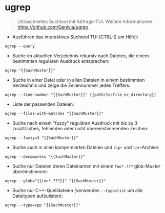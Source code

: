 # ugrep

> Ultraschnelles Suchtool mit Abfrage-TUI.
> Weitere Informationen: <https://github.com/Genivia/ugrep>.

- Ausführen das interaktives Suchtool TUI (CTRL-Z um Hilfe):

`ugrep --query`

- Suche im aktuellen Verzeichnis rekursiv nach Dateien, die einem bestimmten regulären Ausdruck entsprechen:

`ugrep "{{SuchMuster}}"`

- Suche in einer Datei oder in allen Dateien in einem bestimmten Verzeichnis und zeige die Zeilennummer jedes Treffers:

`ugrep --line-number "{{SuchMuster}}" {{path/to/file_or_directory}}`

- Liste der passenden Dateien:

`ugrep --files-with-matches "{{SuchMuster}}"`

- Suche nach einem "fuzzy" regulären Ausdruck mit bis zu 3 zusätzlichen, fehlenden oder nicht übereinstimmenden Zeichen:

`ugrep --fuzzy=3 "{{SuchMuster}}"`

- Suche auch in allen komprimierten Dateien und `zip`- und `tar`-Archive:

`ugrep --decompress "{{SuchMuster}}"`

- Suche nur Dateien deren Dateinamen mit einem `foo*.???` glob-Muster übereinstimmen:

`ugrep --glob="{{foo*.???}}" "{{SuchMuster}}"`

- Suche nur C++-Quelldateien (verwenden `--type=list` um alle Dateitypen aufzulisten):

`ugrep --type=cpp "{{SuchMuster}}"`
